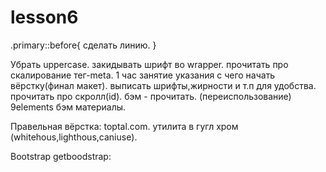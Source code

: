 # lesson6
.primary::before{
    сделать линию.
}

Убрать uppercase.
закидывать шрифт во wrapper.
прочитать про скалирование тег-meta.
1 час занятие указания с чего начать вёрстку(финал макет).
выписать шрифты,жирности и т.п для удобства.
прочитать про скролл(id).
бэм - прочитать. (переиспользование)
9elements бэм материалы.

Правельная вёрстка:
toptal.com. 
утилита в гугл хром (whitehous,lighthous,caniuse).

Bootstrap getboodstrap:
